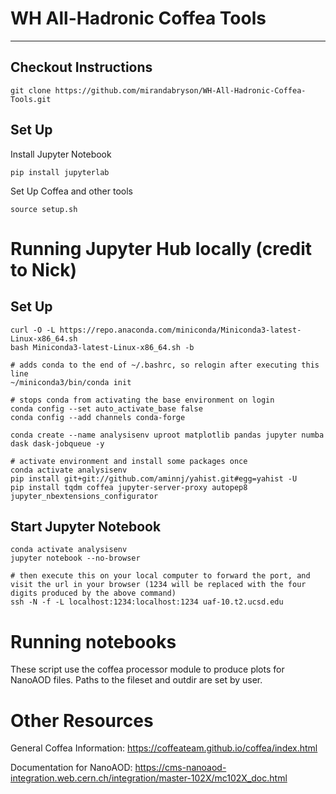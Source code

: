 # WH All-Hadronic Coffea Tools
---
## Checkout Instructions 

    git clone https://github.com/mirandabryson/WH-All-Hadronic-Coffea-Tools.git
    
## Set Up

Install Jupyter Notebook
    
    pip install jupyterlab
    
Set Up Coffea and other tools    

    source setup.sh
    
# Running Jupyter Hub locally (credit to Nick)

## Set Up

    curl -O -L https://repo.anaconda.com/miniconda/Miniconda3-latest-Linux-x86_64.sh
    bash Miniconda3-latest-Linux-x86_64.sh -b 

    # adds conda to the end of ~/.bashrc, so relogin after executing this line
    ~/miniconda3/bin/conda init

    # stops conda from activating the base environment on login
    conda config --set auto_activate_base false
    conda config --add channels conda-forge

    conda create --name analysisenv uproot matplotlib pandas jupyter numba dask dask-jobqueue -y

    # activate environment and install some packages once
    conda activate analysisenv
    pip install git+git://github.com/aminnj/yahist.git#egg=yahist -U
    pip install tqdm coffea jupyter-server-proxy autopep8 jupyter_nbextensions_configurator
    

## Start Jupyter Notebook

    conda activate analysisenv 
    jupyter notebook --no-browser

    # then execute this on your local computer to forward the port, and visit the url in your browser (1234 will be replaced with the four digits produced by the above command)
    ssh -N -f -L localhost:1234:localhost:1234 uaf-10.t2.ucsd.edu


# Running notebooks

These script use the coffea processor module to produce plots for NanoAOD files. Paths to the fileset and outdir are set by user. 

# Other Resources

General Coffea Information: https://coffeateam.github.io/coffea/index.html

Documentation for NanoAOD: https://cms-nanoaod-integration.web.cern.ch/integration/master-102X/mc102X_doc.html

